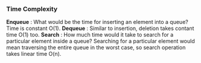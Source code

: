 ### Time Complexity

**Enqueue** : What would be the time for inserting an element into a queue? Time is constant O(1). 
**Dequeue** : Similar to insertion, deletion takes contant time O(1) too. 
**Search** : How much time would it take to search for a particular element inside a queue? Searching for a particular element would mean traversing the entire queue in the worst case, so search operation takes linear time O(n).

